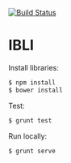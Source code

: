 [![Build Status](https://magnum.travis-ci.com/Gizra/IBLI.svg?token=p2M1EeCrd3dY32WxWj3X&branch=master)](https://magnum.travis-ci.com/Gizra/IBLI)

IBLI
==============

Install libraries:

```bash
$ npm install
$ bower install
```
Test:
```bash
$ grunt test
```

Run locally:
```bash
$ grunt serve
```
